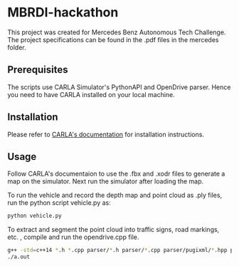 # MBRDI-hackathon
This project was created for Mercedes Benz Autonomous Tech Challenge. The project specifications can be found in the .pdf files in the mercedes folder.

## Prerequisites
The scripts use CARLA Simulator's PythonAPI and OpenDrive parser. Hence you need to have CARLA installed on your local machine.

## Installation
Please refer to [CARLA's documentation](https://carla.readthedocs.io/) for installation instructions.

## Usage
Follow CARLA's documentaion to use the .fbx and .xodr files to generate a map on the simulator. Next run the simulator after loading the map.

To run the vehicle and record the depth map and point cloud as .ply files, run the python script vehicle.py as:
```bash
python vehicle.py
```
To extract and segment the point cloud into traffic signs, road markings, etc. , compile and run the opendrive.cpp file.
```bash
g++ -std=c++14 *.h *.cpp parser/*.h parser/*.cpp parser/pugixml/*.hpp parser/pugixml/*.cpp
./a.out
```
